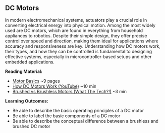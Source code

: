 <link rel="stylesheet" type="text/css" href="../../assets/css/styles.css">

## DC Motors

In modern electromechanical systems, actuators play a crucial role in converting electrical energy into physical motion. Among the most widely used are DC motors, which are found in everything from household appliances to robotics. Despite their simple design, they offer precise control over speed and direction, making them ideal for applications where accuracy and responsiveness are key. Understanding how DC motors work, their types, and how they can be controlled is fundamental to designing effective systems, especially in microcontroller-based setups and other embedded applications.

**Reading Material:**
- [Motor Basics](assets/Motors_PracticalElectronics.pdf) ~9 pages
- [How DC Motors Work (YouTube)](https://www.youtube.com/watch?v=CWulQ1ZSE3c&ab_channel=JaredOwen) ~10 min
- [Brushed vs Brushless Motors (What The Tech?!)](https://www.youtube.com/watch?v=c7VwpZnnu2s&ab_channel=WhatTheTech%3F%21) ~3 min

**Learning Outcomes:**
- Be able to describe the basic operating principles of a DC motor
- Be able to label the basic components of a DC motor
- Be able to describe the conceptual difference between a brushless and brushed DC motor
